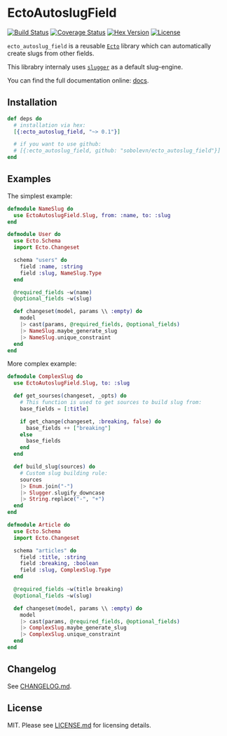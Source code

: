 # EctoAutoslugField

[![Build Status][travis-img]][travis] [![Coverage Status][coverage-img]][coverage] [![Hex Version][hex-img]][hex] [![License][license-img]][license]

`ecto_autoslug_field` is a reusable [`Ecto`](https://github.com/elixir-ecto/ecto) library which can automatically create slugs from other fields.

This librabry internaly uses [`slugger`](https://github.com/h4cc/slugger) as a default slug-engine.

You can find the full documentation online: [docs](https://hexdocs.pm/ecto_autoslug_field).

## Installation

```elixir
def deps do
  # installation via hex:
  [{:ecto_autoslug_field, "~> 0.1"}]

  # if you want to use github:
  # [{:ecto_autoslug_field, github: "sobolevn/ecto_autoslug_field"}]
end
```

## Examples

The simplest example:

```elixir
defmodule NameSlug do
  use EctoAutoslugField.Slug, from: :name, to: :slug
end

defmodule User do
  use Ecto.Schema
  import Ecto.Changeset

  schema "users" do
    field :name, :string
    field :slug, NameSlug.Type
  end

  @required_fields ~w(name)
  @optional_fields ~w(slug)

  def changeset(model, params \\ :empty) do
    model
    |> cast(params, @required_fields, @optional_fields)
    |> NameSlug.maybe_generate_slug
    |> NameSlug.unique_constraint
  end
end
```

More complex example:

```elixir
defmodule ComplexSlug do
  use EctoAutoslugField.Slug, to: :slug

  def get_sourses(changeset, _opts) do
    # This function is used to get sources to build slug from:
    base_fields = [:title]

    if get_change(changeset, :breaking, false) do
      base_fields ++ ["breaking"]
    else
      base_fields
    end
  end

  def build_slug(sources) do
    # Custom slug building rule:
    sources
    |> Enum.join("-")
    |> Slugger.slugify_downcase
    |> String.replace("-", "+")
  end
end

defmodule Article do
  use Ecto.Schema
  import Ecto.Changeset

  schema "articles" do
    field :title, :string
    field :breaking, :boolean
    field :slug, ComplexSlug.Type
  end

  @required_fields ~w(title breaking)
  @optional_fields ~w(slug)

  def changeset(model, params \\ :empty) do
    model
    |> cast(params, @required_fields, @optional_fields)
    |> ComplexSlug.maybe_generate_slug
    |> ComplexSlug.unique_constraint
  end
end
```

## Changelog

See [CHANGELOG.md](https://github.com/ueberauth/ecto_autoslug_field/blob/master/CHANGELOG.md).

## License

MIT. Please see [LICENSE.md](https://github.com/sobolevn/ecto_autoslug_field/blob/master/LICENSE.md) for licensing details.

  [travis-img]: https://travis-ci.org/sobolevn/ecto_autoslug_field.svg?branch=master
  [travis]: https://travis-ci.org/sobolevn/ecto_autoslug_field
  [coverage-img]: https://coveralls.io/repos/github/sobolevn/ecto_autoslug_field/badge.svg?branch=master
  [coverage]: https://coveralls.io/github/sobolevn/ecto_autoslug_field?branch=master
  [hex-img]: https://img.shields.io/hexpm/v/ecto_autoslug_field.svg
  [hex]: https://hex.pm/packages/ecto_autoslug_field
  [license-img]: http://img.shields.io/badge/license-MIT-brightgreen.svg
  [license]: http://opensource.org/licenses/MIT
